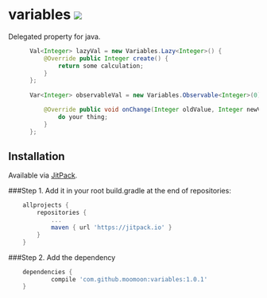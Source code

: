 # variables  [![](https://jitpack.io/v/moomoon/variables.svg)](https://jitpack.io/#moomoon/variables)
Delegated property for java.



```java
      Val<Integer> lazyVal = new Variables.Lazy<Integer>() {
          @Override public Integer create() {
              return some calculation;
          }
      }; 
        
      Var<Integer> observableVal = new Variables.Observable<Integer>(0) {

          @Override public void onChange(Integer oldValue, Integer newValue) {
              do your thing;
          }
      };

```



## Installation
Available via [JitPack](https://jitpack.io/).

###Step 1.
Add it in your root build.gradle at the end of repositories:
```groovy
	allprojects {
		repositories {
			...
			maven { url 'https://jitpack.io' }
		}
	}
```
###Step 2. 
Add the dependency
```groovy
	dependencies {
	        compile 'com.github.moomoon:variables:1.0.1'
	}
```

